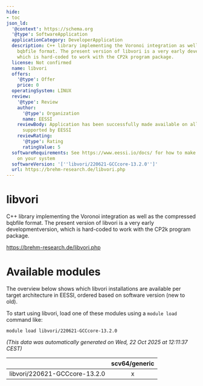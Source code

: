 ```yaml
---
hide:
- toc
json_ld:
  '@context': https://schema.org
  '@type': SoftwareApplication
  applicationCategory: DeveloperApplication
  description: C++ library implementing the Voronoi integration as well as the compressed
    bqbfile format. The present version of libvori is a very early developmentversion,
    which is hard-coded to work with the CP2k program package.
  license: Not confirmed
  name: libvori
  offers:
    '@type': Offer
    price: 0
  operatingSystem: LINUX
  review:
    '@type': Review
    author:
      '@type': Organization
      name: EESSI
    reviewBody: Application has been successfully made available on all architectures
      supported by EESSI
    reviewRating:
      '@type': Rating
      ratingValue: 5
  softwareRequirements: See https://www.eessi.io/docs/ for how to make EESSI available
    on your system
  softwareVersion: '[''libvori/220621-GCCcore-13.2.0'']'
  url: https://brehm-research.de/libvori.php
---
```


libvori
=======


C++ library implementing the Voronoi integration as well as the compressed bqbfile format. The present version of libvori is a very early developmentversion, which is hard-coded to work with the CP2k program package.

https://brehm-research.de/libvori.php
# Available modules


The overview below shows which libvori installations are available per target architecture in EESSI, ordered based on software version (new to old).

To start using libvori, load one of these modules using a `module load` command like:

```shell
module load libvori/220621-GCCcore-13.2.0
```

*(This data was automatically generated on Wed, 22 Oct 2025 at 12:11:37 CEST)*

| |scv64/generic|
| :---: | :---: |
|libvori/220621-GCCcore-13.2.0|x|
